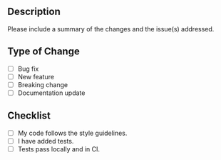 ## Description
Please include a summary of the changes and the issue(s) addressed.

## Type of Change
- [ ] Bug fix
- [ ] New feature
- [ ] Breaking change
- [ ] Documentation update

## Checklist
- [ ] My code follows the style guidelines.
- [ ] I have added tests.
- [ ] Tests pass locally and in CI.
